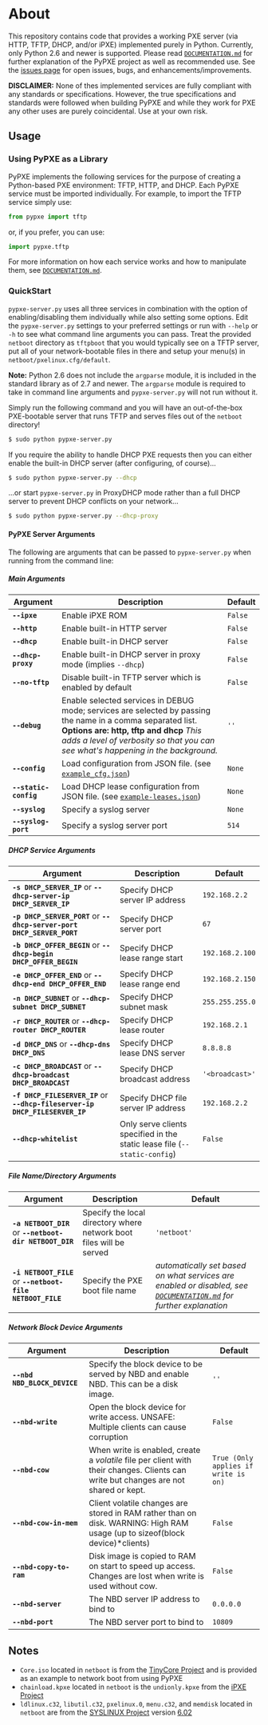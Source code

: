 # About
This repository contains code that provides a working PXE server (via HTTP, TFTP, DHCP, and/or iPXE) implemented purely in Python. Currently, only Python 2.6 and newer is supported. Please read [`DOCUMENTATION.md`](DOCUMENTATION.md) for further explanation of the PyPXE project as well as recommended use. See the [issues page](https://github.com/psychomario/PyPXE/issues) for open issues, bugs, and enhancements/improvements.

**DISCLAIMER:** None of thes implemented services are fully compliant with any standards or specifications. However, the true specifications and standards were followed when building PyPXE and while they work for PXE any other uses are purely coincidental. Use at your own risk.

## Usage

### Using PyPXE as a Library
PyPXE implements the following services for the purpose of creating a Python-based PXE environment: TFTP, HTTP, and DHCP. Each PyPXE service must be imported individually. For example, to import the TFTP service simply use:
```python
from pypxe import tftp
```
or, if you prefer, you can use:
```python
import pypxe.tftp
```
For more information on how each service works and how to manipulate them, see  [`DOCUMENTATION.md`](DOCUMENTATION.md).

### QuickStart
`pypxe-server.py` uses all three services in combination with the option of enabling/disabling them individually while also setting some options. Edit the `pypxe-server.py` settings to your preferred settings or run with `--help` or `-h` to see what command line arguments you can pass. Treat the provided `netboot` directory as `tftpboot` that you would typically see on a TFTP server, put all of your network-bootable files in there and setup your menu(s) in `netboot/pxelinux.cfg/default`.

**Note:** Python 2.6 does not include the `argparse` module, it is included in the standard library as of 2.7 and newer. The `argparse` module is required to take in command line arguments and `pypxe-server.py` will not run without it.

Simply run the following command and you will have an out-of-the-box PXE-bootable server that runs TFTP and serves files out of the `netboot` directory!
```bash
$ sudo python pypxe-server.py
```
If you require the ability to handle DHCP PXE requests then you can either enable the built-in DHCP server (after configuring, of course)...
```bash
$ sudo python pypxe-server.py --dhcp
```
...or start `pypxe-server.py` in ProxyDHCP mode rather than a full DHCP server to prevent DHCP conflicts on your network...
```bash
$ sudo python pypxe-server.py --dhcp-proxy
```

#### PyPXE Server Arguments

The following are arguments that can be passed to `pypxe-server.py` when running from the command line:

##### Main Arguments

|Argument|Description|Default|
|---|---|---|
|__`--ipxe`__|Enable iPXE ROM|`False`|
|__`--http`__|Enable built-in HTTP server|`False`|
|__`--dhcp`__|Enable built-in DHCP server|`False`|
|__`--dhcp-proxy`__|Enable built-in DHCP server in proxy mode (implies `--dhcp`)|`False`|
|__`--no-tftp`__|Disable built-in TFTP server which is enabled by default|`False`|
|__`--debug`__|Enable selected services in DEBUG mode; services are selected by passing the name in a comma separated list. **Options are: http, tftp and dhcp** _This adds a level of verbosity so that you can see what's happening in the background._|`''`|
|__`--config`__|Load configuration from JSON file. (see [`example_cfg.json`](example_cfg.json))|`None`|
|__`--static-config`__|Load DHCP lease configuration from JSON file. (see [`example-leases.json`](example-leases.json))|`None`|
|__`--syslog`__|Specify a syslog server|`None`|
|__`--syslog-port`__|Specify a syslog server port|`514`|


##### DHCP Service Arguments

|Argument|Description|Default|
|---|---|---|
|__`-s DHCP_SERVER_IP`__ or __`--dhcp-server-ip DHCP_SERVER_IP`__|Specify DHCP server IP address|`192.168.2.2`|
|__`-p DHCP_SERVER_PORT`__ or __`--dhcp-server-port DHCP_SERVER_PORT`__|Specify DHCP server port|`67`|
|__`-b DHCP_OFFER_BEGIN`__ or __`--dhcp-begin DHCP_OFFER_BEGIN`__|Specify DHCP lease range start|`192.168.2.100`|
|__`-e DHCP_OFFER_END`__ or __`--dhcp-end DHCP_OFFER_END`__|Specify DHCP lease range end|`192.168.2.150`|
|__`-n DHCP_SUBNET`__ or __`--dhcp-subnet DHCP_SUBNET`__|Specify DHCP subnet mask|`255.255.255.0`|
|__`-r DHCP_ROUTER`__ or __`--dhcp-router DHCP_ROUTER`__|Specify DHCP lease router|`192.168.2.1`|
|__`-d DHCP_DNS`__ or __`--dhcp-dns DHCP_DNS`__|Specify DHCP lease DNS server|`8.8.8.8`|
|__`-c DHCP_BROADCAST`__ or __`--dhcp-broadcast DHCP_BROADCAST`__|Specify DHCP broadcast address|`'<broadcast>'`|
|__`-f DHCP_FILESERVER_IP`__ or __`--dhcp-fileserver-ip DHCP_FILESERVER_IP`__|Specify DHCP file server IP address|`192.168.2.2`|
|__`--dhcp-whitelist`__|Only serve clients specified in the static lease file (`--static-config`)|`False`|


##### File Name/Directory Arguments

|Argument|Description|Default|
|---|---|---|
|__`-a NETBOOT_DIR`__ or __`--netboot-dir NETBOOT_DIR`__|Specify the local directory where network boot files will be served|`'netboot'`|
|__`-i NETBOOT_FILE`__ or __`--netboot-file NETBOOT_FILE`__|Specify the PXE boot file name|_automatically set based on what services are enabled or disabled, see [`DOCUMENTATION.md`](DOCUMENTATION.md) for further explanation_|


##### Network Block Device Arguments
|Argument|Description|Default|
|---|---|---|
|__`--nbd NBD_BLOCK_DEVICE`__|Specify the block device to be served by NBD and enable NBD. This can be a disk image.|`''`|
|__`--nbd-write`__|Open the block device for write access. UNSAFE: Multiple clients can cause corruption|`False`|
|__`--nbd-cow`__|When write is enabled, create a *volatile* file per client with their changes. Clients can write but changes are not shared or kept.|`True (Only applies if write is on)`|
|__`--nbd-cow-in-mem`__|Client volatile changes are stored in RAM rather than on disk. WARNING: High RAM usage (up to sizeof(block device)*clients)|`False`|
|__`--nbd-copy-to-ram`__|Disk image is copied to RAM on start to speed up access. Changes are lost when write is used without cow.|`False`|
|__`--nbd-server`__|The NBD server IP address to bind to|`0.0.0.0`|
|__`--nbd-port`__|The NBD server port to bind to|`10809`|


## Notes
* `Core.iso` located in `netboot` is from the [TinyCore Project](http://distro.ibiblio.org/tinycorelinux/) and is provided as an example to network boot from using PyPXE
* `chainload.kpxe` located in `netboot` is the `undionly.kpxe` from the [iPXE Project](http://ipxe.org/)
* `ldlinux.c32`, `libutil.c32`, `pxelinux.0`, `menu.c32`, and `memdisk` located in `netboot` are from the [SYSLINUX Project](http://www.syslinux.org/) version [6.02](http://www.syslinux.org/wiki/index.php/Syslinux_6_Changelog#Changes_in_6.02)
